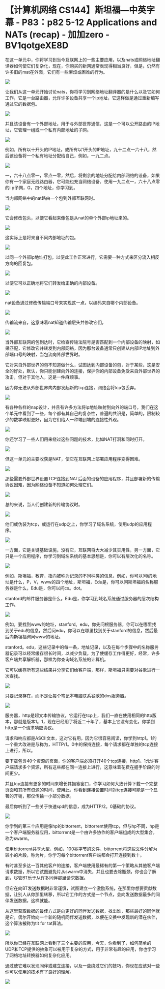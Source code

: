# 【计算机网络 CS144】斯坦福—中英字幕 - P83：p82 5-12 Applications and NATs (recap) - 加加zero - BV1qotgeXE8D

在这一单元中，你将学习到当今互联网上的一些主要应用，以及nats或网络地址翻译器如何使它们复杂化，现在，你购买的新网通常表现得相当良好，但是，仍然有许多旧的mat在外面，它们有一些麻烦或困难的行为。



![](img/87fe47c23f8fb919f765947d74a8b6d0_1.png)

让我们从这一单元开始讨论nats，你将学习到网络地址翻译器的是什么以及它如何工作，它是一台路由器，允许许多设备共享一个ip地址，它这样做是通过重新编写通过它的数据包。



![](img/87fe47c23f8fb919f765947d74a8b6d0_3.png)

并且该设备有一个外部地址，用于与外部世界通信，这是一个可以公开路由的IP地址，它管理一组或一个私有内部地址的子网。



![](img/87fe47c23f8fb919f765947d74a8b6d0_5.png)

例如，所有以十开头的IP地址，或所有以1开头的IP地址，九十二点一六十八，然后该设备将一个私有地址分配给自己，例如，一九二点。



![](img/87fe47c23f8fb919f765947d74a8b6d0_7.png)

一，六十八点零一，零点一零，然后，将剩余的地址分配给内部网络的设备，如果你有一个家庭无线路由器，它可能也充当网络设备，使用一九二点一，六十八点零的i p子网，G，四个地址，你学习到。

当内部网络中的nat路由一个包到外部互联网时。

![](img/87fe47c23f8fb919f765947d74a8b6d0_9.png)

它会修改包头，以便它看起来像包是从nat的单个外部ip地址来的。

![](img/87fe47c23f8fb919f765947d74a8b6d0_11.png)

这实际上是将来自不同内部地址的包。

![](img/87fe47c23f8fb919f765947d74a8b6d0_13.png)

以同一个外部ip地址打包，以便此工作正常进行，它需要一种方式来区分流入相反方向的回复包。

![](img/87fe47c23f8fb919f765947d74a8b6d0_15.png)

以便它可以正确地将它们转发给正确的内部设备。

![](img/87fe47c23f8fb919f765947d74a8b6d0_17.png)

nat设备通过修改传输端口号来实现这一点，以编码来自哪个内部设备。

![](img/87fe47c23f8fb919f765947d74a8b6d0_19.png)

传输流来自，这意味着nat知道传输层头并修改它们。

![](img/87fe47c23f8fb919f765947d74a8b6d0_21.png)

当外部互联网的包到达时，它检查传输法院号是否匹配到一个内部设备的映射，如果匹配，它修改它并转发到内部网络，因为那台设备通常只创建从内部IP地址到外部端口号的映射，当包流向外部世界时。

它对来自外部世界的包不知道做什么，试图达到内部设备的包，对于某些，这是安全的好处，默认，你只能创建向外的连接，保护你的内部设备免受来自外部世界的攻击，但对于其他人，这是一件麻烦事。

因为你无法从外部世界向内部发起新的tcp连接，网络会将tcp包丢弃。

![](img/87fe47c23f8fb919f765947d74a8b6d0_23.png)

有各种各样的nap设计，并且有许多方法将ip地址映射到向外的端口号，我们在这个单元中看到了一些，每个都有其自己的复杂性，普遍的共识是，简单的，限制较少的数学映射更好，因为它们给人一种端到端的连接性外观。



![](img/87fe47c23f8fb919f765947d74a8b6d0_25.png)

你还学习了一些人们用来绕过这些问题的技术，比如NAT打洞和同时打开。

![](img/87fe47c23f8fb919f765947d74a8b6d0_27.png)

但这一单元的主要收获是NAT，使它在互联网上部署应用程序变得困难。

![](img/87fe47c23f8fb919f765947d74a8b6d0_29.png)

那些需要外部世界设置TCP连接到NAT后面的设备的应用程序，并且部署新的传输协议困难，因为网络设备不知道如何处理它们。



![](img/87fe47c23f8fb919f765947d74a8b6d0_31.png)

总的来说，当人们创建新的传输协议时。

![](img/87fe47c23f8fb919f765947d74a8b6d0_33.png)

他们或伪装为tcp，或运行在udp之上，你学习了域名系统，使用udp的应用程序。

![](img/87fe47c23f8fb919f765947d74a8b6d0_35.png)

一方面，它是关键基础设施，没有它，互联网将大大减少其实用性，另一方面，它只是一个应用程序，你学习到域名系统的基本思想是，你可以有层次化的名称。



![](img/87fe47c23f8fb919f765947d74a8b6d0_37.png)

例如，斯坦福，教育，指向被称为记录的不同种类的信息，例如，你可以问i的地址是什么，P，V，www的四个地址，斯坦福，Edu是，你可以问斯坦福的名称服务器是什么，Edu是，你可以问cs。dot。

stanford的邮件服务器是什么，Edu是，你学习到域名系统通过服务器的层次结构工作。

![](img/87fe47c23f8fb919f765947d74a8b6d0_39.png)

例如，要找到www的地址，stanford。edu，你先问根服务器，你可以在哪里找到关于edu的信息，然后问edu，你可以在哪里找到关于stanford的信息，然后最后向斯坦福询问www的地址。

stanford。edu，这些记录中的每一条，地址记录，以及在每个步骤中的名称服务器记录可以经常缓存很长时间，以减少负载，为了使缓存工作得更好，经常，许多客户端共享解析器，那样为你查询域名系统的计算机。

它可以缓存所有这些结果并分享它们给客户端，那样，斯坦福只需要对谷歌进行一次查找。

![](img/87fe47c23f8fb919f765947d74a8b6d0_41.png)

只要记录存在，而不是让每个笔记本电脑联系谷歌的dns服务器。

![](img/87fe47c23f8fb919f765947d74a8b6d0_43.png)

服务器，http是超文本传输协议，它运行在tcp上，我们一直在使用相同的http版本，那就是版本1。1，现在已经用了将近二十年了，基本上它没有变化，你学到http是一个请求响应协议。

请求和响应都是ASCII文本，这对它有用，因为它很容易阅读，你学到http1。1的一个重大改进是与称为，HTTP/1。0中的保持连接，每个请求都在单独的tcp连接上进行，所以。

要下载包含40个资源的页面，你的客户端必须打开40个tcp连接，http1。1允许客户端请求多个资源，所有这些都在同一连接上进行，这意味着花费在握手阶段的时间更少。

并且tcp连接有更多的时间来增长其拥塞窗口，你学习如何大致计算下载一个完整页面和其所有资源的时间，使用此，你看到连接设置时间对tcp连接可能是一个显著的开销，那仅传输一小部分数据。

最后你听到了一些关于快速spd的信息，成为HTTP/2。0基础的协议。

![](img/87fe47c23f8fb919f765947d74a8b6d0_45.png)

你学到的第三个应用是像hp的bittorrent，bittorrent使用tcp，但与hp不同，hp是一个客户端服务器应用，bittorrent是一个由许多协作的客户端组成的大型集合，称为swarm。

使用bittorrent共享大型，例如，100兆字节的文件，bittorrent将这些文件分解为较小的片段，称为片，你学习每个bittorrent客户端都会打开连接到数十。

有时甚至多达一百其他客户的连接，客户端使用最稀有的第一个策略从其他客户端请求数据，所以它试图避免片从swarm中消失，并且也要去除瓶颈，你也会了解到，尽管BT乐于从许多同伴那里请求数据。

但它在向BT发送数据时非常谨慎，试图建立一个激励系统，在那里你想要贡献数据，让别人从你那里转移，所以它工作的方式是一个节点，会向发送数据最多的同伴发送数据，这样就能。

从这里获取数据的最佳方式是向更好的同伴发送数据，找出谁，那些最好的同伴就是它，偶尔开始向一个新的随机同伴发送数据，以便在交换中发现新的潜在伙伴，这个算法被称为tit for tat算法。



![](img/87fe47c23f8fb919f765947d74a8b6d0_47.png)

所以你已经在互联网上看到了三个主要的应用，今天，你看到了，如何简单的UDP和TCP提供的抽象可以被用于复杂的方式，用于非常有趣的应用，你也学习了网络地址转换器如何复杂化应用。

通过使它难以发现同伴或建立连接，以及一些绕过它们的技巧，你现在应该对一些你可以使用的技术有了良好的理解。



![](img/87fe47c23f8fb919f765947d74a8b6d0_49.png)